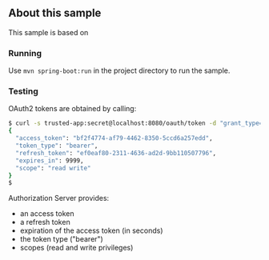 
## About this sample

This sample is based on []()

### Running

Use `mvn spring-boot:run` in the project directory to run the sample.

### Testing

OAuth2 tokens are obtained by calling:

```bash
$ curl -s trusted-app:secret@localhost:8080/oauth/token -d "grant_type=password&username=user&password=password" | jq
{
  "access_token": "bf2f4774-af79-4462-8350-5ccd6a257edd",
  "token_type": "bearer",
  "refresh_token": "ef0eaf80-2311-4636-ad2d-9bb110507796",
  "expires_in": 9999,
  "scope": "read write"
}
$
```

Authorization Server provides:
- an access token
- a refresh token
- expiration of the access token (in seconds)
- the token type ("bearer")
- scopes (read and write privileges)


